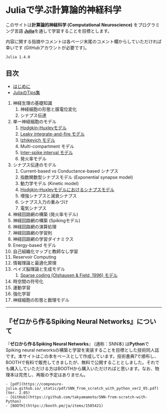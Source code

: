 # Juliaで学ぶ計算論的神経科学

このサイトは**計算論的神経科学 (Computational Neuroscience)** をプログラミング言語 [**Julia**](https://julialang.org/)を通して学習することを目標とします。

内容に関する指摘やコメントは各ページ末尾のコメント欄からしていただければ幸いです (GitHubアカウントが必要です)。

```{admonition} 記事で使用しているJuliaのバージョン
Julia 1.4.0
```

## 目次
- [はじめに](https://compneuro-julia.github.io/intro.html)
- [JuliaのTips集](https://compneuro-julia.github.io/tips.html)

1. 神経生理の基礎知識
	1. 神経細胞の形態と膜電位変化
	2. シナプス伝達
1. 単一神経細胞のモデル
	1. [Hodgkin-Huxleyモデル](https://compneuro-julia.github.io/2-1_hodgkinhuxley.html)
	1. [Leaky integrate-and-fire モデル](https://compneuro-julia.github.io/2-2_lif.html)
	1. [Izhikevich モデル](https://compneuro-julia.github.io/2-3_iz.html)
	1. Multi-compartment モデル
	1. [Inter-spike interval モデル](https://compneuro-julia.github.io/2-5_isi.html)
	1. 発火率モデル
1. シナプス伝達のモデル
	1. Current-based vs Conductance-based シナプス
	2. 指数関数型シナプスモデル (Exponential synapse model)
	3. 動力学モデル (Kinetic model)
	4. [Hodgkin-Huxleyモデルにおけるシナプスモデル](https://compneuro-julia.github.io/3-1_hhsynapse.html)
	5. 増強シナプスと減衰シナプス
	6. シナプス入力の重みづけ
	7. 電気シナプス
1. 神経回路網の構築 (発火率モデル)
1. 神経回路網の構築 (Spikingモデル)
1. 神経回路網の演算処理
1. 神経回路網の学習則
1. 神経回路網の学習ダイナミクス
1. Energy-based モデル
1. 自己組織化マップと教師なし学習
1. Reservoir Computing
1. 情報理論と最適化原理
1. ベイズ脳理論と生成モデル
	1. [Sparse coding (Olshausen & Field, 1996) モデル](https://compneuro-julia.github.io/13-1_sparse-coding.html)
1. 時空間の符号化
1. 運動学習
1. 強化学習
1. 神経細胞の形態と数理モデル

***

## 『ゼロから作るSpiking Neural Networks』について
『**ゼロから作るSpiking Neural Networks**』 (通称：SNN本) は**Python**でSpiking neural networksの構築と学習を実装することを目標とした技術同人誌です。本サイトはこの本をベースとして作成しています。技術書典7で頒布し、BOOTHで有料で販売してきましたが、無料で公開することとしました。それでも購入していただける方はBOOTHから購入いただければと思います。なお、物理本は完売し、再販の予定はありません。

```{admonition} 『ゼロから作るSpiking Neural Networks』Links
- [pdf](https://compneuro-julia.github.io/_static/pdf/SNN_from_scratch_with_python_ver2_05.pdf) (Ver. 2.05)
- [GitHub](https://github.com/takyamamoto/SNN-from-scratch-with-Python)
- [BOOTH](https://booth.pm/ja/items/1585421)
```



